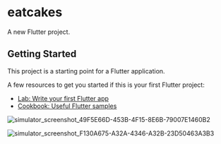 # eatcakes

A new Flutter project.

## Getting Started

This project is a starting point for a Flutter application.

A few resources to get you started if this is your first Flutter project:

- [Lab: Write your first Flutter app](https://docs.flutter.dev/get-started/codelab)
- [Cookbook: Useful Flutter samples](https://docs.flutter.dev/cookbook)


![simulator_screenshot_49F5E66D-453B-4F15-8E6B-79007E1460B2](https://user-images.githubusercontent.com/28523310/213752218-32c3b4fa-4134-45f0-8bd2-fe287fc948b4.png)





![simulator_screenshot_F130A675-A32A-4346-A32B-23D50463A3B3](https://user-images.githubusercontent.com/28523310/213752176-4204b130-b82a-4f69-9bea-d0ed3d274127.png)

